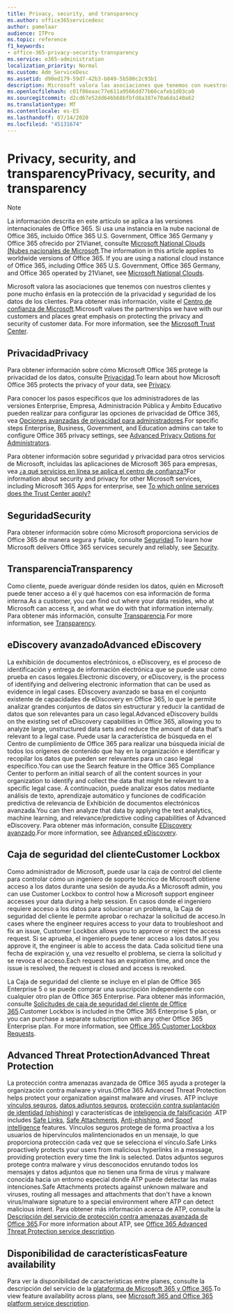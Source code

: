 ```yaml
---
title: Privacy, security, and transparency
ms.author: office365servicedesc
author: pamelaar
audience: ITPro
ms.topic: reference
f1_keywords:
- office-365-privacy-security-transparency
ms.service: o365-administration
localization_priority: Normal
ms.custom: Adm_ServiceDesc
ms.assetid: d90ed179-59d7-42b3-b849-5b580c2c93b1
description: Microsoft valora las asociaciones que tenemos con nuestros clientes y pone mucho énfasis en la protección de la privacidad y seguridad de los datos de los clientes. Para obtener más información, visite el Centro de confianza de Microsoft.
ms.openlocfilehash: c01f86eaac77e611a9566dd77b66cafeb1d03ca0
ms.sourcegitcommit: d2cd67e52dd646b68bfbfd8a387e70a6da140a62
ms.translationtype: MT
ms.contentlocale: es-ES
ms.lasthandoff: 07/14/2020
ms.locfileid: "45131674"
---
```

# <a name="privacy-security-and-transparency"></a><span data-ttu-id="efd4e-104">Privacy, security, and transparency</span><span class="sxs-lookup"><span data-stu-id="efd4e-104">Privacy, security, and transparency</span></span>

> [!NOTE]
> <span data-ttu-id="efd4e-p102">La información descrita en este artículo se aplica a las versiones internacionales de Office 365. Si usa una instancia en la nube nacional de Office 365, incluido Office 365 U.S. Government, Office 365 Germany y Office 365 ofrecido por 21Vianet, consulte [Microsoft National Clouds (Nubes nacionales de Microsoft](https://go.microsoft.com/fwlink/?linkid=841582).</span><span class="sxs-lookup"><span data-stu-id="efd4e-p102">The information in this article applies to worldwide versions of Office 365. If you are using a national cloud instance of Office 365, including Office 365 U.S. Government, Office 365 Germany, and Office 365 operated by 21Vianet, see [Microsoft National Clouds](https://go.microsoft.com/fwlink/?linkid=841582).</span></span> 
  
<span data-ttu-id="efd4e-p103">Microsoft valora las asociaciones que tenemos con nuestros clientes y pone mucho énfasis en la protección de la privacidad y seguridad de los datos de los clientes. Para obtener más información, visite el [Centro de confianza de Microsoft](https://go.microsoft.com/fwlink/?LinkID=717951&amp;clcid=0x409).</span><span class="sxs-lookup"><span data-stu-id="efd4e-p103">Microsoft values the partnerships we have with our customers and places great emphasis on protecting the privacy and security of customer data. For more information, see the [Microsoft Trust Center](https://go.microsoft.com/fwlink/?LinkID=717951&amp;clcid=0x409).</span></span>
  
## <a name="privacy"></a><span data-ttu-id="efd4e-109">Privacidad</span><span class="sxs-lookup"><span data-stu-id="efd4e-109">Privacy</span></span>

<span data-ttu-id="efd4e-110">Para obtener información sobre cómo Microsoft Office 365 protege la privacidad de los datos, consulte [Privacidad](https://go.microsoft.com/fwlink/?LinkID=717953&amp;clcid=0x409).</span><span class="sxs-lookup"><span data-stu-id="efd4e-110">To learn about how Microsoft Office 365 protects the privacy of your data, see [Privacy](https://go.microsoft.com/fwlink/?LinkID=717953&amp;clcid=0x409).</span></span> 
  
<span data-ttu-id="efd4e-111">Para conocer los pasos específicos que los administradores de las versiones Enterprise, Empresa, Administración Pública y Ámbito Educativo pueden realizar para configurar las opciones de privacidad de Office 365, vea [Opciones avanzadas de privacidad para administradores](https://go.microsoft.com/fwlink/p/?LinkID=285202).</span><span class="sxs-lookup"><span data-stu-id="efd4e-111">For specific steps Enterprise, Business, Government, and Education admins can take to configure Office 365 privacy settings, see [Advanced Privacy Options for Administrators](https://go.microsoft.com/fwlink/p/?LinkID=285202).</span></span>
  
<span data-ttu-id="efd4e-112">Para obtener información sobre seguridad y privacidad para otros servicios de Microsoft, incluidas las aplicaciones de Microsoft 365 para empresas, vea [¿a qué servicios en línea se aplica el centro de confianza?](https://www.microsoft.com/trustcenter/default.aspx)</span><span class="sxs-lookup"><span data-stu-id="efd4e-112">For information about security and privacy for other Microsoft services, including Microsoft 365 Apps for enterprise, see [To which online services does the Trust Center apply?](https://www.microsoft.com/trustcenter/default.aspx)</span></span>
  
## <a name="security"></a><span data-ttu-id="efd4e-113">Seguridad</span><span class="sxs-lookup"><span data-stu-id="efd4e-113">Security</span></span>

<span data-ttu-id="efd4e-114">Para obtener información sobre cómo Microsoft proporciona servicios de Office 365 de manera segura y fiable, consulte [Seguridad](https://go.microsoft.com/fwlink/?LinkID=717954&amp;clcid=0x409).</span><span class="sxs-lookup"><span data-stu-id="efd4e-114">To learn how Microsoft delivers Office 365 services securely and reliably, see [Security](https://go.microsoft.com/fwlink/?LinkID=717954&amp;clcid=0x409).</span></span>
  
## <a name="transparency"></a><span data-ttu-id="efd4e-115">Transparencia</span><span class="sxs-lookup"><span data-stu-id="efd4e-115">Transparency</span></span>

<span data-ttu-id="efd4e-116">Como cliente, puede averiguar dónde residen los datos, quién en Microsoft puede tener acceso a él y qué hacemos con esa información de forma interna.</span><span class="sxs-lookup"><span data-stu-id="efd4e-116">As a customer, you can find out where your data resides, who at Microsoft can access it, and what we do with that information internally.</span></span> <span data-ttu-id="efd4e-117">Para obtener más información, consulte [Transparencia](https://go.microsoft.com/fwlink/?LinkID=717955&amp;clcid=0x409).</span><span class="sxs-lookup"><span data-stu-id="efd4e-117">For more information, see [Transparency](https://go.microsoft.com/fwlink/?LinkID=717955&amp;clcid=0x409).</span></span>
  
## <a name="advanced-ediscovery"></a><span data-ttu-id="efd4e-118">eDiscovery avanzado</span><span class="sxs-lookup"><span data-stu-id="efd4e-118">Advanced eDiscovery</span></span>

<span data-ttu-id="efd4e-119">La exhibición de documentos electrónicos, o eDiscovery, es el proceso de identificación y entrega de información electrónica que se puede usar como prueba en casos legales.</span><span class="sxs-lookup"><span data-stu-id="efd4e-119">Electronic discovery, or eDiscovery, is the process of identifying and delivering electronic information that can be used as evidence in legal cases.</span></span> <span data-ttu-id="efd4e-120">EDiscovery avanzado se basa en el conjunto existente de capacidades de eDiscovery en Office 365, lo que le permite analizar grandes conjuntos de datos sin estructurar y reducir la cantidad de datos que son relevantes para un caso legal.</span><span class="sxs-lookup"><span data-stu-id="efd4e-120">Advanced eDiscovery builds on the existing set of eDiscovery capabilities in Office 365, allowing you to analyze large, unstructured data sets and reduce the amount of data that's relevant to a legal case.</span></span> <span data-ttu-id="efd4e-121">Puede usar la característica de búsqueda en el Centro de cumplimiento de Office 365 para realizar una búsqueda inicial de todos los orígenes de contenido que hay en la organización e identificar y recopilar los datos que pueden ser relevantes para un caso legal específico.</span><span class="sxs-lookup"><span data-stu-id="efd4e-121">You can use the Search feature in the Office 365 Compliance Center to perform an initial search of all the content sources in your organization to identify and collect the data that might be relevant to a specific legal case.</span></span> <span data-ttu-id="efd4e-122">A continuación, puede analizar esos datos mediante análisis de texto, aprendizaje automático y funciones de codificación predictiva de relevancia de Exhibición de documentos electrónicos avanzada.</span><span class="sxs-lookup"><span data-stu-id="efd4e-122">You can then analyze that data by applying the text analytics, machine learning, and relevance/predictive coding capabilities of Advanced eDiscovery.</span></span> <span data-ttu-id="efd4e-123">Para obtener más información, consulte [EDiscovery avanzado](https://go.microsoft.com/fwlink/?LinkID=717971&amp;clcid=0x409).</span><span class="sxs-lookup"><span data-stu-id="efd4e-123">For more information, see [Advanced eDiscovery](https://go.microsoft.com/fwlink/?LinkID=717971&amp;clcid=0x409).</span></span>
  
## <a name="customer-lockbox"></a><span data-ttu-id="efd4e-124">Caja de seguridad del cliente</span><span class="sxs-lookup"><span data-stu-id="efd4e-124">Customer Lockbox</span></span>

<span data-ttu-id="efd4e-125">Como administrador de Microsoft, puede usar la caja de control del cliente para controlar cómo un ingeniero de soporte técnico de Microsoft obtiene acceso a los datos durante una sesión de ayuda.</span><span class="sxs-lookup"><span data-stu-id="efd4e-125">As a Microsoft admin, you can use Customer Lockbox to control how a Microsoft support engineer accesses your data during a help session.</span></span> <span data-ttu-id="efd4e-126">En casos donde el ingeniero requiere acceso a los datos para solucionar un problema, la Caja de seguridad del cliente le permite aprobar o rechazar la solicitud de acceso.</span><span class="sxs-lookup"><span data-stu-id="efd4e-126">In cases where the engineer requires access to your data to troubleshoot and fix an issue, Customer Lockbox allows you to approve or reject the access request.</span></span> <span data-ttu-id="efd4e-127">Si se aprueba, el ingeniero puede tener acceso a los datos.</span><span class="sxs-lookup"><span data-stu-id="efd4e-127">If you approve it, the engineer is able to access the data.</span></span> <span data-ttu-id="efd4e-128">Cada solicitud tiene una fecha de expiración y, una vez resuelto el problema, se cierra la solicitud y se revoca el acceso.</span><span class="sxs-lookup"><span data-stu-id="efd4e-128">Each request has an expiration time, and once the issue is resolved, the request is closed and access is revoked.</span></span>
  
<span data-ttu-id="efd4e-p107">La Caja de seguridad del cliente se incluye en el plan de Office 365 Enterprise 5 o se puede comprar una suscripción independiente con cualquier otro plan de Office 365 Enterprise. Para obtener más información, consulte [Solicitudes de caja de seguridad del cliente de Office 365](https://go.microsoft.com/fwlink/?LinkID=717969&amp;clcid=0x409).</span><span class="sxs-lookup"><span data-stu-id="efd4e-p107">Customer Lockbox is included in the Office 365 Enterprise 5 plan, or you can purchase a separate subscription with any other Office 365 Enterprise plan. For more information, see [Office 365 Customer Lockbox Requests](https://go.microsoft.com/fwlink/?LinkID=717969&amp;clcid=0x409).</span></span>
  
## <a name="advanced-threat-protection"></a><span data-ttu-id="efd4e-131">Advanced Threat Protection</span><span class="sxs-lookup"><span data-stu-id="efd4e-131">Advanced Threat Protection</span></span>

<span data-ttu-id="efd4e-132">La protección contra amenazas avanzada de Office 365 ayuda a proteger la organización contra malware y virus.</span><span class="sxs-lookup"><span data-stu-id="efd4e-132">Office 365 Advanced Threat Protection helps protect your organization against malware and viruses.</span></span> <span data-ttu-id="efd4e-133">ATP incluye [vínculos seguros](https://docs.microsoft.com/office365/securitycompliance/atp-safe-links), [datos adjuntos seguros](https://docs.microsoft.com/office365/securitycompliance/atp-safe-attachments), [protección contra suplantación de identidad (phishing](https://docs.microsoft.com/office365/securitycompliance/atp-anti-phishing)) y características de [inteligencia de falsificación](https://docs.microsoft.com/office365/securitycompliance/learn-about-spoof-intelligence) .</span><span class="sxs-lookup"><span data-stu-id="efd4e-133">ATP includes [Safe Links](https://docs.microsoft.com/office365/securitycompliance/atp-safe-links), [Safe Attachments](https://docs.microsoft.com/office365/securitycompliance/atp-safe-attachments), [Anti-phishing](https://docs.microsoft.com/office365/securitycompliance/atp-anti-phishing), and [Spoof intelligence](https://docs.microsoft.com/office365/securitycompliance/learn-about-spoof-intelligence) features.</span></span> <span data-ttu-id="efd4e-134">Vínculos seguros protege de forma proactiva a los usuarios de hipervínculos malintencionados en un mensaje, lo que proporciona protección cada vez que se selecciona el vínculo.</span><span class="sxs-lookup"><span data-stu-id="efd4e-134">Safe Links proactively protects your users from malicious hyperlinks in a message, providing protection every time the link is selected.</span></span> <span data-ttu-id="efd4e-135">Datos adjuntos seguros protege contra malware y virus desconocidos enrutando todos los mensajes y datos adjuntos que no tienen una firma de virus y malware conocida hacia un entorno especial donde ATP puede detectar las malas intenciones.</span><span class="sxs-lookup"><span data-stu-id="efd4e-135">Safe Attachments protects against unknown malware and viruses, routing all messages and attachments that don't have a known virus/malware signature to a special environment where ATP can detect malicious intent.</span></span> <span data-ttu-id="efd4e-136">Para obtener más información acerca de ATP, consulte la [Descripción del servicio de protección contra amenazas avanzada de Office 365](../office-365-advanced-threat-protection-service-description.md).</span><span class="sxs-lookup"><span data-stu-id="efd4e-136">For more information about ATP, see [Office 365 Advanced Threat Protection service description](../office-365-advanced-threat-protection-service-description.md).</span></span>
  
## <a name="feature-availability"></a><span data-ttu-id="efd4e-137">Disponibilidad de características</span><span class="sxs-lookup"><span data-stu-id="efd4e-137">Feature availability</span></span>

<span data-ttu-id="efd4e-138">Para ver la disponibilidad de características entre planes, consulte la descripción del servicio de la [plataforma de Microsoft 365 y Office 365](office-365-platform-service-description.md).</span><span class="sxs-lookup"><span data-stu-id="efd4e-138">To view feature availability across plans, see [Microsoft 365 and Office 365 platform service description](office-365-platform-service-description.md).</span></span>
  